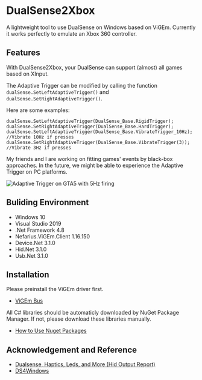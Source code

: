 # DualSense2Xbox

A lightweight tool to use DualSense on Windows based on ViGEm.
Currently it works perfectly to emulate an Xbox 360 controller.

## Features
With DualSense2Xbox, your DualSense can support (almost) all games based on XInput.

The Adaptive Trigger can be modified by calling the function ``dualSense.SetLeftAdaptiveTrigger()`` and ``dualSense.SetRightAdaptiveTrigger()``.

Here are some examples:
```
dualSense.SetLeftAdaptiveTrigger(DualSense_Base.RigidTrigger);
dualSense.SetRightAdaptiveTrigger(DualSense_Base.HardTrigger);
dualSense.SetLeftAdaptiveTrigger(DualSense_Base.VibrateTrigger_10Hz);    //Vibrate 10Hz if presses
dualSense.SetRightAdaptiveTrigger(DualSense_Base.VibrateTrigger(3));    //Vibrate 3Hz if presses
```

My friends and I are working on fitting games' events by black-box approaches.
In the future, we might be able to experience the Adaptive Trigger on PC platforms.

![Adaptive Trigger on GTA5 with 5Hz firing](5HzFiring.gif)


## Buliding Environment
  - Windows 10
  - Visual Studio 2019
  - .Net Framework 4.8
  - Nefarius.ViGEm.Client 1.16.150
  - Device.Net 3.1.0
  - Hid.Net 3.1.0
  - Usb.Net 3.1.0

## Installation

Please preinstall the ViGEm  driver first.
* [ViGEm Bus](https://github.com/ViGEm/ViGEmBus)

All C# libraries should be automaticly downloaded by NuGet Package Manager.
If not, please download these libraries manually.
* [How to Use Nuget Packages](https://www.syncfusion.com/blogs/post/how-to-use-nuget-packages.aspx)

## Acknowledgement and Reference

* [Dualsense, Haptics, Leds, and More (Hid Output Report)](https://www.reddit.com/r/gamedev/comments/jumvi5/dualsense_haptics_leds_and_more_hid_output_report/)
* [DS4Windows](https://github.com/Ryochan7/DS4Windows)